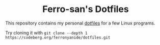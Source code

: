 <h1 align="center">Ferro-san's Dotfiles</h1>

This repository contains my personal [dotfiles](https://wiki.archlinux.org/title/Dotfiles) for a few Linux programs.

Try cloning it with `git clone --depth 1 https://codeberg.org/ferronyanide/dotfiles.git`

